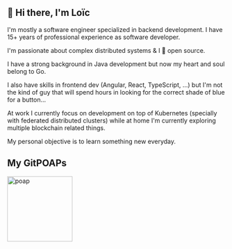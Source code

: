 ## 👋 Hi there, I'm Loïc

I'm mostly a software engineer specialized in backend development. I have 15+ years of professional experience as software developer.

I'm passionate about complex distributed systems & I 💓 open source.

I have a strong background in Java development but now my heart and soul belong to Go.

I also have skills in frontend dev (Angular, React, TypeScript, ...) but I'm not the kind of guy that will spend hours in looking for the correct shade of blue for a button... 

At work I currently focus on development on top of Kubernetes (specially with federated distributed clusters) while at home I'm currently exploring multiple blockchain related things.

My personal objective is to learn something new everyday.

<!--
Generate GitPOAPs list at:
https://gitpoap-gh-badge.herokuapp.com/badges/loicalbertin

-->

## My GitPOAPs

<p><a href="https://www.gitpoap.io/gp/74"><img src="https://assets.poap.xyz/gitpoap-2022-ethereumorg-contributor-2022-logo-1649270203770.png"  alt="poap" height="150" width="150"></a>  </p>


<!--
**loicalbertin/loicalbertin** is a ✨ _special_ ✨ repository because its `README.md` (this file) appears on your GitHub profile.

Here are some ideas to get you started:

- 🔭 I’m currently working on ...
- 🌱 I’m currently learning ...
- 👯 I’m looking to collaborate on ...
- 🤔 I’m looking for help with ...
- 💬 Ask me about ...
- 📫 How to reach me: ...
- 😄 Pronouns: ...
- ⚡ Fun fact: ...
-->
